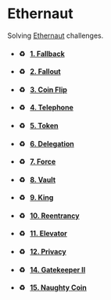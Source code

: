# Ethernaut

Solving [Ethernaut](https://ethernaut.openzeppelin.com/) challenges.

- #### ♻️ &nbsp;&nbsp;[1. Fallback](https://github.com/Farber98/ctf-ethernaut/tree/master/01_fallback)
- #### ♻️ &nbsp;&nbsp;[2. Fallout](https://github.com/Farber98/ctf-ethernaut/tree/master/02_fallout)
- #### ♻️ &nbsp;&nbsp;[3. Coin Flip](https://github.com/Farber98/ctf-ethernaut/tree/master/03_coinflip)
- #### ♻️ &nbsp;&nbsp;[4. Telephone](https://github.com/Farber98/ctf-ethernaut/tree/master/04_telephone)
- #### ♻️ &nbsp;&nbsp;[5. Token](https://github.com/Farber98/ctf-ethernaut/tree/master/05_token)
- #### ♻️ &nbsp;&nbsp;[6. Delegation](https://github.com/Farber98/ctf-ethernaut/tree/master/06_delegation)
- #### ♻️ &nbsp;&nbsp;[7. Force](https://github.com/Farber98/ctf-ethernaut/tree/master/07_force)
- #### ♻️ &nbsp;&nbsp;[8. Vault](https://github.com/Farber98/ctf-ethernaut/tree/master/08_vault)
- #### ♻️ &nbsp;&nbsp;[9. King](https://github.com/Farber98/ctf-ethernaut/tree/master/09_king)
- #### ♻️ &nbsp;&nbsp;[10. Reentrancy](https://github.com/Farber98/ctf-ethernaut/tree/master/10_reentrancy)
- #### ♻️ &nbsp;&nbsp;[11. Elevator](https://github.com/Farber98/ctf-ethernaut/tree/master/11_elevator)
- #### ♻️ &nbsp;&nbsp;[12. Privacy](https://github.com/Farber98/ctf-ethernaut/tree/master/12_privacy)
- #### ♻️ &nbsp;&nbsp;[14. Gatekeeper II](https://github.com/Farber98/ctf-ethernaut/tree/master/14_gatekeeper2)
- #### ♻️ &nbsp;&nbsp;[15. Naughty Coin](https://github.com/Farber98/ctf-ethernaut/tree/master/15_naughtycoin)

<!-- - #### 💥 &nbsp;&nbsp;[Selfdestruct](https://github.com/Farber98/selfdestruct)
- #### 🔐 &nbsp;&nbsp;[Private variables](https://github.com/Farber98/private-variables)
- #### 📞 &nbsp;&nbsp;[Unsafe delegatecall](https://github.com/Farber98/unsafe-delegatecall)
- #### 🎲 &nbsp;&nbsp;[Insecure source of randomness](https://github.com/Farber98/insecure-randomness)
- #### ⛔ &nbsp;&nbsp;[Denial of service (DoS)](https://github.com/Farber98/DoS)
- #### 🦘 &nbsp;[Bypassing only EOA check](https://github.com/Farber98/bypass-sc-check)
 -->
